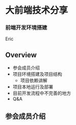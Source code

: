 # 大前端技术分享

### 前端开发环境搭建
Eric



## Overview

- 参会成员介绍
- 项目环境搭建及项目结构
    - 项目依赖讲解
- 项目本地运行及部署
- 目前开发流程中不完善的地方
- Q&A



## 参会成员介绍
